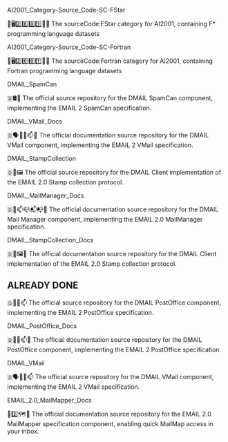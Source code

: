 
AI2001_Category-Source_Code-SC-FStar

🧠️🖥️2️⃣️0️⃣️0️⃣️1️⃣️💾️📜️ The sourceCode:FStar category for AI2001, containing F* programming language datasets

AI2001_Category-Source_Code-SC-Fortran

🧠️🖥️2️⃣️0️⃣️0️⃣️1️⃣️💾️📜️ The sourceCode:Fortran category for AI2001, containing Fortran programming language datasets

DMAIL_SpamCan

🇩🛢️📧️ The official source repository for the DMAIL SpamCan component, implementing the EMAIL 2 SpamCan specification.

DMAIL_VMail_Docs

🇩🗣️📧️📮️📫️📖️ The official documentation source repository for the DMAIL VMail component, implementing the EMAIL 2 VMail specification.

DMAIL_StampCollection

🇩📧️🖼️ The official source repository for the DMAIL Client implementation of the EMAIL 2.0 Stamp collection protocol. 

DMAIL_MailManager_Docs

🇩📧️📫️📪️📬️📭️📖️ The official documentation source repository for the DMAIL Mail Manager component, implementing the EMAIL 2.0 MailManager specification. 

DMAIL_StampCollection_Docs

🇩📧️🖼️📖️ The official documentation source repository for the DMAIL Client implementation of the EMAIL 2.0 Stamp collection protocol. 

## ALREADY DONE

🇩📧️📮️📫️ The official source repository for the DMAIL PostOffice component, implementing the EMAIL 2 PostOffice specification.

DMAIL_PostOffice_Docs

🇩📧️📮️📫️📖️ The official documentation source repository for the DMAIL PostOffice component, implementing the EMAIL 2 PostOffice specification.

DMAIL_VMail

🇩🗣️📧️📮️📫️ The official source repository for the DMAIL VMail component, implementing the EMAIL 2 VMail specification.

EMAIL_2.0_MailMapper_Docs

📧️2️⃣️🗺️📖️ The official documentation source repository for the EMAIL 2.0 MailMapper specification component, enabling quick MailMap access in your inbox.

